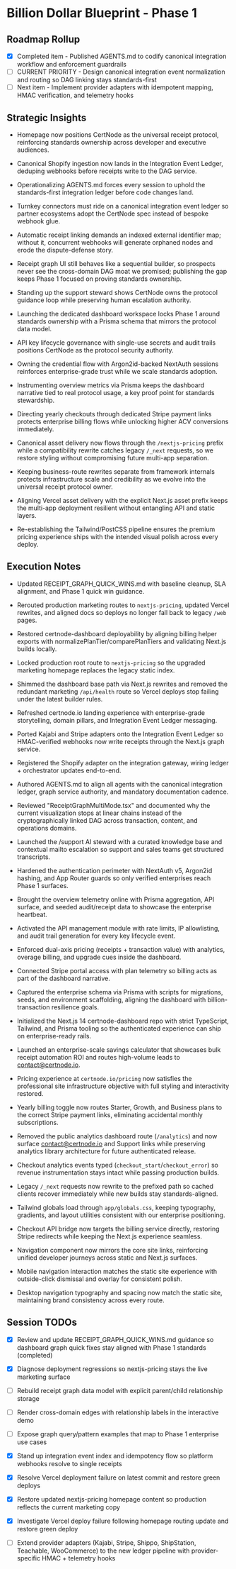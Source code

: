 # Billion Dollar Blueprint - Phase 1

## Roadmap Rollup
- [x] Completed item - Published AGENTS.md to codify canonical integration workflow and enforcement guardrails
- [ ] CURRENT PRIORITY - Design canonical integration event normalization and routing so DAG linking stays standards-first
- [ ] Next item - Implement provider adapters with idempotent mapping, HMAC verification, and telemetry hooks

## Strategic Insights
- Homepage now positions CertNode as the universal receipt protocol, reinforcing standards ownership across developer and executive audiences.
- Canonical Shopify ingestion now lands in the Integration Event Ledger, deduping webhooks before receipts write to the DAG service.
- Operationalizing AGENTS.md forces every session to uphold the standards-first integration ledger before code changes land.
- Turnkey connectors must ride on a canonical integration event ledger so partner ecosystems adopt the CertNode spec instead of bespoke webhook glue.
- Automatic receipt linking demands an indexed external identifier map; without it, concurrent webhooks will generate orphaned nodes and erode the dispute-defense story.

- Receipt graph UI still behaves like a sequential builder, so prospects never see the cross-domain DAG moat we promised; publishing the gap keeps Phase 1 focused on proving standards ownership.
- Standing up the support steward shows CertNode owns the protocol guidance loop while preserving human escalation authority.
- Launching the dedicated dashboard workspace locks Phase 1 around standards ownership with a Prisma schema that mirrors the protocol data model.
- API key lifecycle governance with single-use secrets and audit trails positions CertNode as the protocol security authority.
- Owning the credential flow with Argon2id-backed NextAuth sessions reinforces enterprise-grade trust while we scale standards adoption.
- Instrumenting overview metrics via Prisma keeps the dashboard narrative tied to real protocol usage, a key proof point for standards stewardship.
- Directing yearly checkouts through dedicated Stripe payment links protects enterprise billing flows while unlocking higher ACV conversions immediately.
- Canonical asset delivery now flows through the `/nextjs-pricing` prefix while a compatibility rewrite catches legacy `/_next` requests, so we restore styling without compromising future multi-app separation.
- Keeping business-route rewrites separate from framework internals protects infrastructure scale and credibility as we evolve into the universal receipt protocol owner.
- Aligning Vercel asset delivery with the explicit Next.js asset prefix keeps the multi-app deployment resilient without entangling API and static layers.
- Re-establishing the Tailwind/PostCSS pipeline ensures the premium pricing experience ships with the intended visual polish across every deploy.

## Execution Notes
- Updated RECEIPT_GRAPH_QUICK_WINS.md with baseline cleanup, SLA alignment, and Phase 1 quick win guidance.
- Rerouted production marketing routes to `nextjs-pricing`, updated Vercel rewrites, and aligned docs so deploys no longer fall back to legacy `/web` pages.
- Restored certnode-dashboard deployability by aligning billing helper exports with normalizePlanTier/comparePlanTiers and validating Next.js builds locally.
- Locked production root route to `nextjs-pricing` so the upgraded marketing homepage replaces the legacy static index.
- Shimmed the dashboard base path via Next.js rewrites and removed the redundant marketing `/api/health` route so Vercel deploys stop failing under the latest builder rules.
- Refreshed certnode.io landing experience with enterprise-grade storytelling, domain pillars, and Integration Event Ledger messaging.
- Ported Kajabi and Stripe adapters onto the Integration Event Ledger so HMAC-verified webhooks now write receipts through the Next.js graph service.
- Registered the Shopify adapter on the integration gateway, wiring ledger + orchestrator updates end-to-end.
- Authored AGENTS.md to align all agents with the canonical integration ledger, graph service authority, and mandatory documentation cadence.

- Reviewed "ReceiptGraphMultiMode.tsx" and documented why the current visualization stops at linear chains instead of the cryptographically linked DAG across transaction, content, and operations domains.
- Launched the /support AI steward with a curated knowledge base and contextual mailto escalation so support and sales teams get structured transcripts.
- Hardened the authentication perimeter with NextAuth v5, Argon2id hashing, and App Router guards so only verified enterprises reach Phase 1 surfaces.
- Brought the overview telemetry online with Prisma aggregation, API surface, and seeded audit/receipt data to showcase the enterprise heartbeat.
- Activated the API management module with rate limits, IP allowlisting, and audit trail generation for every key lifecycle event.
- Enforced dual-axis pricing (receipts + transaction value) with analytics, overage billing, and upgrade cues inside the dashboard.
- Connected Stripe portal access with plan telemetry so billing acts as part of the dashboard narrative.
- Captured the enterprise schema via Prisma with scripts for migrations, seeds, and environment scaffolding, aligning the dashboard with billion-transaction resilience goals.
- Initialized the Next.js 14 certnode-dashboard repo with strict TypeScript, Tailwind, and Prisma tooling so the authenticated experience can ship on enterprise-ready rails.
- Launched an enterprise-scale savings calculator that showcases bulk receipt automation ROI and routes high-volume leads to contact@certnode.io.
- Pricing experience at `certnode.io/pricing` now satisfies the professional site infrastructure objective with full styling and interactivity restored.
- Yearly billing toggle now routes Starter, Growth, and Business plans to the correct Stripe payment links, eliminating accidental monthly subscriptions.
- Removed the public analytics dashboard route (`/analytics`) and now surface contact@certnode.io and Support links while preserving analytics library architecture for future authenticated release.
- Checkout analytics events typed (`checkout_start`/`checkout_error`) so revenue instrumentation stays intact while passing production builds.
- Legacy `/_next` requests now rewrite to the prefixed path so cached clients recover immediately while new builds stay standards-aligned.
- Tailwind globals load through `app/globals.css`, keeping typography, gradients, and layout utilities consistent with our enterprise positioning.
- Checkout API bridge now targets the billing service directly, restoring Stripe redirects while keeping the Next.js experience seamless.
- Navigation component now mirrors the core site links, reinforcing unified developer journeys across static and Next.js surfaces.
- Mobile navigation interaction matches the static site experience with outside-click dismissal and overlay for consistent polish.
- Desktop navigation typography and spacing now match the static site, maintaining brand consistency across every route.

## Session TODOs
- [x] Review and update RECEIPT_GRAPH_QUICK_WINS.md guidance so dashboard graph quick fixes stay aligned with Phase 1 standards (completed)
- [x] Diagnose deployment regressions so nextjs-pricing stays the live marketing surface
- [ ] Rebuild receipt graph data model with explicit parent/child relationship storage
- [ ] Render cross-domain edges with relationship labels in the interactive demo
- [ ] Expose graph query/pattern examples that map to Phase 1 enterprise use cases
- [x] Stand up integration event index and idempotency flow so platform webhooks resolve to single receipts
- [x] Resolve Vercel deployment failure on latest commit and restore green deploys
- [x] Restore updated nextjs-pricing homepage content so production reflects the current marketing copy
- [x] Investigate Vercel deploy failure following homepage routing update and restore green deploy
- [ ] Extend provider adapters (Kajabi, Stripe, Shippo, ShipStation, Teachable, WooCommerce) to the new ledger pipeline with provider-specific HMAC + telemetry hooks








